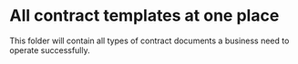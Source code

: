 # All contract templates at one place
This folder will contain all types of contract documents a business need to operate successfully. 